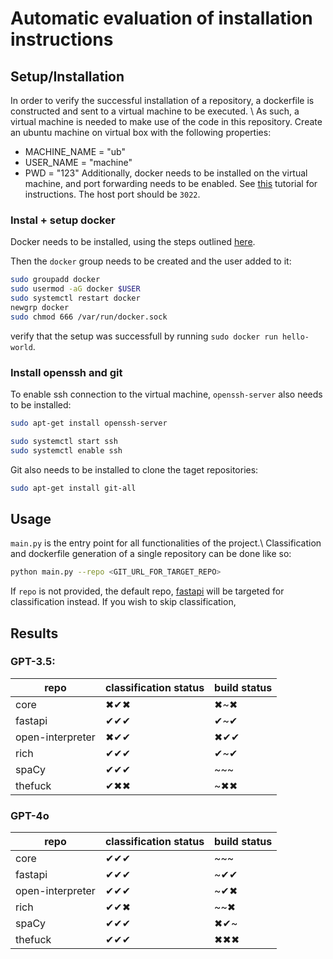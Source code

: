 # Automatic evaluation of installation instructions

## Setup/Installation
In order to verify the successful installation of a repository,
a dockerfile is constructed and sent to a virtual machine to be executed. \\
As such, a virtual machine is needed to make use of the code in this repository.
Create an ubuntu machine on virtual box with the following properties:
- MACHINE_NAME = "ub"
- USER_NAME = "machine"
- PWD = "123"
Additionally, docker needs to be installed on the virtual machine, and port forwarding needs to be enabled.
See [this](https://dev.to/developertharun/easy-way-to-ssh-into-virtualbox-machine-any-os-just-x-steps-5d9i) tutorial for instructions.
The host port should be `3022`.

### Instal + setup docker
Docker needs to be installed, using the steps outlined [here](https://docs.docker.com/engine/install/ubuntu/).

Then the `docker` group needs to be created and the user added to it:
```bash
sudo groupadd docker
sudo usermod -aG docker $USER
sudo systemctl restart docker
newgrp docker
sudo chmod 666 /var/run/docker.sock
```

verify that the setup was successfull by running `sudo docker run hello-world`.

### Install openssh and git
To enable ssh connection to the virtual machine, `openssh-server` also needs to be installed:
```bash
sudo apt-get install openssh-server

sudo systemctl start ssh
sudo systemctl enable ssh

```
Git also needs to be installed to clone the taget repositories:
```bash
sudo apt-get install git-all
```


## Usage
`main.py` is the entry point for all functionalities of the project.\\
Classification and dockerfile generation of a single repository can be done like so:
```bash
python main.py --repo <GIT_URL_FOR_TARGET_REPO>
```
If `repo` is not provided, the default repo, [fastapi](https://github.com/tiangolo/fastapi.git) will be targeted for classification instead.
If you wish to skip classification,

## Results
### GPT-3.5:
| repo | classification status | build status |
| --- | --- | --- |
| core | ✖✔✖ | ✖~✖ |
| fastapi | ✔✔✔ | ✔~✔ |
| open-interpreter | ✖✔✔ | ✖✔✔ |
| rich | ✔✔✔ | ✔~✔ |
| spaCy | ✔✔✔ | ~~~ |
| thefuck | ✔✖✖ | ~✖✖ |
### GPT-4o
| repo | classification status | build status |
| --- | --- | --- |
| core | ✔✔✔ | ~~~ |
| fastapi | ✔✔✔ | ~✔✔ |
| open-interpreter | ✔✔✔ | ~✔✖ |
| rich | ✔✔✖ | ~~✖ |
| spaCy | ✔✔✔ | ✖✔~ |
| thefuck | ✔✔✔ | ✖✖✖ |